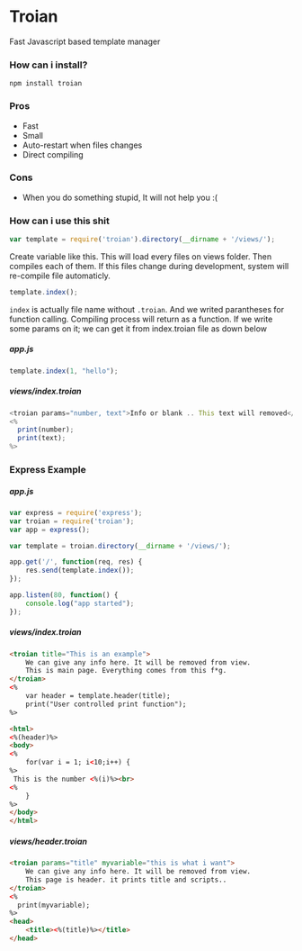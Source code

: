 # Troian
Fast Javascript based template manager

### How can i install?
	npm install troian

### Pros
* Fast
* Small
* Auto-restart when files changes
* Direct compiling

### Cons
* When you do something stupid, It will not help you :(

### How can i use this shit
```javascript
var template = require('troian').directory(__dirname + '/views/');
```
Create variable like this. This will load every files on views folder. Then compiles each of them. If this files change during development, system will re-compile file automaticly. 
```javascript
template.index();
```
`index` is actually file name without `.troian`. And we writed parantheses for function calling. Compiling process will return as a function.
If we write some params on it; we can get it from index.troian file as down below

##### app.js
```javascript
template.index(1, "hello");
```

##### views/index.troian
```javascript
<troian params="number, text">Info or blank .. This text will removed</troian>
<%
  print(number);
  print(text);
%>
```

### Express Example
##### app.js
```javascript
var express = require('express');
var troian = require('troian');
var app = express();

var template = troian.directory(__dirname + '/views/');

app.get('/', function(req, res) {
	res.send(template.index());
});

app.listen(80, function() {
	console.log("app started");
});
```

##### views/index.troian
```html
<troian title="This is an example">
	We can give any info here. It will be removed from view.
	This is main page. Everything comes from this f*g.
</troian>
<%
	var header = template.header(title);
	print("User controlled print function");
%>

<html>
<%(header)%>
<body>
<%
	for(var i = 1; i<10;i++) {
%>
 This is the number <%(i)%><br>
<%
	}
%>
</body>
</html>
```

##### views/header.troian
```html
<troian params="title" myvariable="this is what i want">
	We can give any info here. It will be removed from view.
	This page is header. it prints title and scripts..
</troian>
<%
  print(myvariable);
%>
<head>
	<title><%(title)%></title>
</head>
```
